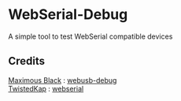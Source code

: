 # WebSerial-Debug

A simple tool to test WebSerial compatible devices

## Credits

[Maximous Black](https://github.com/maximousblk) : [webusb-debug](https://github.com/maximousblk/webusb-debug)  
[TwistedKap](https://github.com/williamkapke) : [webserial](https://github.com/williamkapke/webserial)